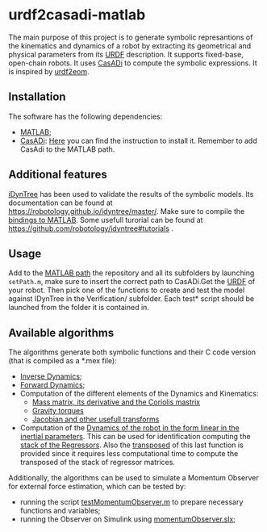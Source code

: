 # urdf2casadi-matlab
The main purpose of this project is to generate symbolic represantions of the kinematics and dynamics of a robot
by extracting its geometrical and physical parameters from its [URDF](http://wiki.ros.org/urdf) description. It supports fixed-base, open-chain robots.
It uses [CasADi](https://web.casadi.org/) to compute the symbolic expressions. It is inspired by 
[urdf2eom](https://github.com/DeepakParamkusam/urdf2eom). 

## Installation
The software has the following dependencies:
* [MATLAB](https://www.mathworks.com/products/matlab.html);
* [CasADi](https://web.casadi.org/): [Here](https://web.casadi.org/get/) you can find the instruction to install it. Remember to add CasAdi to the MATLAB path.


## Additional features
[iDynTree](https://github.com/robotology/idyntree) has been used to validate the results of the symbolic models.
Its documentation can be found at https://robotology.github.io/idyntree/master/.
Make sure to compile the [bindings to MATLAB](https://github.com/robotology/idyntree#bindings).
Some usefull turorial can be found at https://github.com/robotology/idyntree#tutorials .

## Usage 
Add to the [MATLAB path](https://mathworks.com/help/matlab/matlab_env/what-is-the-matlab-search-path.html) the repository and all its subfolders by launching `setPath.m`, make sure to insert the correct path to CasADi.Get the [URDF](http://wiki.ros.org/urdf) of your robot. Then pick one of the functions to create and test the model against IDynTree 
in the Verification/ subfolder. Each test* script should be launched from the folder it is contained in.

## Available algorithms
The algorithms generate both symbolic functions and their C code version (that is compiled as a *.mex file):
* [Inverse Dynamics](Dynamics/symbolicInverseDynamics.m);
* [Forward Dynamics](Dynamics/symbolicForwardDynamics.m);
* Computation of the different elements of the Dynamics and Kinematics:
  * [Mass matrix, its derivative and the Coriolis mastrix](Dynamics/createMassAndCoriolisMatrixFunction.m)
  * [Gravity torques ](Dynamics/computeGravityTorque.m)
  * [Jacobian and other usefull transforms](Dynamics/createSpatialTransformsFunction.m)
* Computation of the [Dynamics of the robot in the form linear in the inertial parameters](Identification/computeSymbolicRegressor.m).
   This can be used for identification computing the [stack of the Regressors](Identification/computeSymbolicStackOfRegressors.m). 
   Also the [transposed](Identification/computeSymbolicStackOfRegressorsTransposed.m) of this last function is provided since it requires less computational time to compute the transposed of the stack of regressor matrices. 

 Additionally, the algorithms can be used to simulate a Momentum Observer for external force estimation, which can be tested by:
 * running the script [testMomentumObserver.m](Verfication/functionForTests/testMomentumObserver.m) to prepare necessary functions and variables;
 * running the Observer on Simulink using [momentumObserver.slx](Verfication/testOnSimulink);
